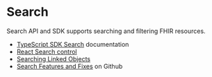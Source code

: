 # Search

Search API and SDK supports searching and filtering FHIR resources.

- [TypeScript SDK Search](/docs/sdk/index.md#search) documentation
- [React Search control](/docs/sdk#search)
- [Searching Linked Objects](/docs/search/basic-search.mdx)
- [Search Features and Fixes](https://github.com/medplum/medplum/pulls?q=is%3Apr+label%3Asearch) on Github
